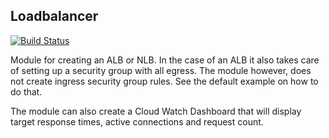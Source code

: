 ## Loadbalancer

[![Build Status](https://travis-ci.com/telia-oss/terraform-aws-loadbalancer.svg?branch=master)](https://travis-ci.com/telia-oss/terraform-aws-loadbalancer)

Module for creating an ALB or NLB. In the case of an ALB it also takes care of setting up
a security group with all egress. The module however, does not create ingress security group rules. See the default example on how to do that.

The module can also create a Cloud Watch Dashboard that will display target response times,
active connections and request count.
